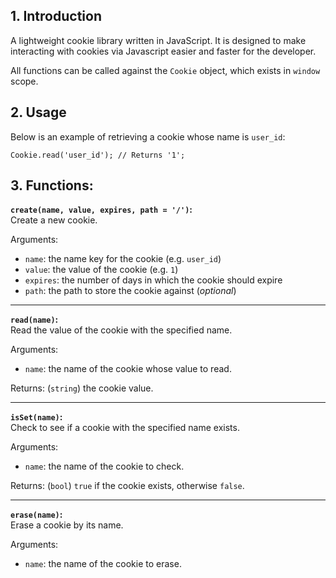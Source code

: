 ## 1. Introduction
A lightweight cookie library written in JavaScript. It is designed to make interacting with cookies via Javascript easier and faster for the developer.

All functions can be called against the `Cookie` object, which exists in `window` scope.

## 2. Usage

Below is an example of retrieving a cookie whose name is `user_id`:

    Cookie.read('user_id'); // Returns '1';
## 3. Functions:

**`create(name, value, expires, path = '/')`:**
<br />Create a new cookie.

Arguments:
 - `name`: the name key for the cookie (e.g. `user_id`)
 - `value`: the value of the cookie (e.g. `1`)
 - `expires`: the number of days in which the cookie should expire
 - `path`: the path to store the cookie against (*optional*)
----

**`read(name)`:**
<br />Read the value of the cookie with the specified name.

Arguments:
 - `name`: the name of the cookie whose value to read.
 
Returns: (`string`) the cookie value.

----

**`isSet(name)`:**
<br />Check to see if a cookie with the specified name exists.

Arguments:
 - `name`: the name of the cookie to check.
 
Returns: (`bool`) `true` if the cookie exists, otherwise `false`.

----

**`erase(name)`:**
<br />Erase a cookie by its name.

Arguments:
 - `name`: the name of the cookie to erase.
